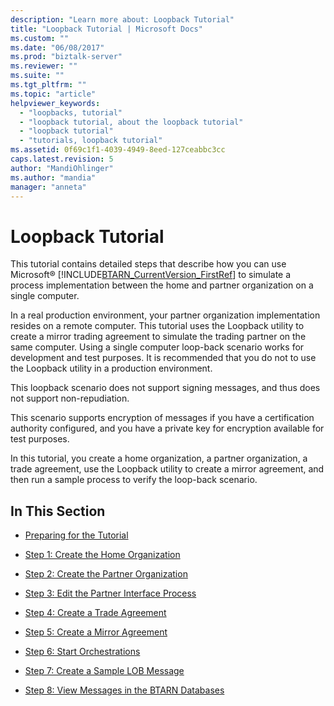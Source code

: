 ```yaml
---
description: "Learn more about: Loopback Tutorial"
title: "Loopback Tutorial | Microsoft Docs"
ms.custom: ""
ms.date: "06/08/2017"
ms.prod: "biztalk-server"
ms.reviewer: ""
ms.suite: ""
ms.tgt_pltfrm: ""
ms.topic: "article"
helpviewer_keywords: 
  - "loopbacks, tutorial"
  - "loopback tutorial, about the loopback tutorial"
  - "loopback tutorial"
  - "tutorials, loopback tutorial"
ms.assetid: 0f69c1f1-4039-4949-8eed-127ceabbc3cc
caps.latest.revision: 5
author: "MandiOhlinger"
ms.author: "mandia"
manager: "anneta"
---
```

# Loopback Tutorial
This tutorial contains detailed steps that describe how you can use Microsoft® [!INCLUDE[BTARN_CurrentVersion_FirstRef](../../includes/btarn-currentversion-firstref-md.md)] to simulate a process implementation between the home and partner organization on a single computer.  
  
 In a real production environment, your partner organization implementation resides on a remote computer. This tutorial uses the Loopback utility to create a mirror trading agreement to simulate the trading partner on the same computer. Using a single computer loop-back scenario works for development and test purposes. It is recommended that you do not to use the Loopback utility in a production environment.  
  
 This loopback scenario does not support signing messages, and thus does not support non-repudiation.  
  
 This scenario supports encryption of messages if you have a certification authority configured, and you have a private key for encryption available for test purposes.  
  
 In this tutorial, you create a home organization, a partner organization, a trade agreement, use the Loopback utility to create a mirror agreement, and then run a sample process to verify the loop-back scenario.  
  
## In This Section  
  
-   [Preparing for the Tutorial](../../adapters-and-accelerators/accelerator-rosettanet/preparing-for-the-tutorial.md)  
  
-   [Step 1: Create the Home Organization](../../adapters-and-accelerators/accelerator-rosettanet/step-1-create-the-home-organization.md)  
  
-   [Step 2: Create the Partner Organization](../../adapters-and-accelerators/accelerator-rosettanet/step-2-create-the-partner-organization.md)  
  
-   [Step 3: Edit the Partner Interface Process](../../adapters-and-accelerators/accelerator-rosettanet/step-3-edit-the-partner-interface-process.md)  
  
-   [Step 4: Create a Trade Agreement](../../adapters-and-accelerators/accelerator-rosettanet/step-4-create-a-trade-agreement.md)  
  
-   [Step 5: Create a Mirror Agreement](../../adapters-and-accelerators/accelerator-rosettanet/step-5-create-a-mirror-agreement.md)  
  
-   [Step 6: Start Orchestrations](../../adapters-and-accelerators/accelerator-rosettanet/step-6-start-orchestrations.md)  
  
-   [Step 7: Create a Sample LOB Message](../../adapters-and-accelerators/accelerator-rosettanet/step-7-create-a-sample-lob-message.md)  
  
-   [Step 8: View Messages in the BTARN Databases](../../adapters-and-accelerators/accelerator-rosettanet/step-8-view-messages-in-the-btarn-databases.md)
